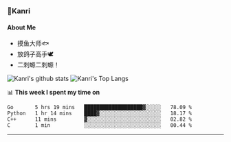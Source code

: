 ### 🌱Kanri
#### About Me
- 摸鱼大师🐟
- 放鸽子高手🕊
- 二刺螈二刺螈！

![Kanri's github stats](https://github-readme-stats.vercel.app/api?username=Yiwen-Chan&show_icons=true&theme=vue&line_height=20)
![Kanri's Top Langs](https://github-readme-stats.vercel.app/api/top-langs/?username=Yiwen-Chan&layout=compact&theme=vue&card_width=270)

📊 **This week I spent my time on**
<!--START_SECTION:waka-->
```text
Go       5 hrs 19 mins   ███████████████████▓░░░░░   78.09 % 
Python   1 hr 14 mins    ████▓░░░░░░░░░░░░░░░░░░░░   18.17 % 
C++      11 mins         ▓░░░░░░░░░░░░░░░░░░░░░░░░   02.82 % 
C        1 min           ░░░░░░░░░░░░░░░░░░░░░░░░░   00.44 % 
```
<!--END_SECTION:waka-->

***

